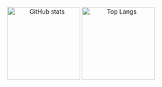 <div align="center">
  <img src="https://github-readme-stats.vercel.app/api?username=mobinaamrollahi&show_icons=true&theme=radical" alt="GitHub stats" height="170">
  <img src="https://github-readme-stats.vercel.app/api/top-langs/?username=mobinaamrollahi&layout=compact&theme=radical&langs_count=100" alt="Top Langs" height="170">
</div>
